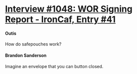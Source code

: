 # [Interview #1048: WOR Signing Report - IronCaf, Entry #41](https://www.theoryland.com/intvmain.php?i=1048#41)

#### Outis

How do safepouches work?

#### Brandon Sanderson

Imagine an envelope that you can button closed.

